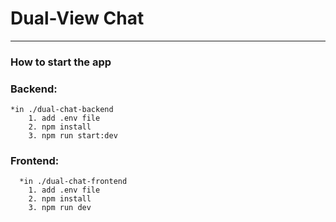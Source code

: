 # Dual-View Chat 

---
### How to start the app
  ### Backend:
  ```
  *in ./dual-chat-backend
      1. add .env file
      2. npm install
      3. npm run start:dev
  ```
    
  ### Frontend:
  ```
    *in ./dual-chat-frontend
      1. add .env file
      2. npm install
      3. npm run dev
  ```

  
